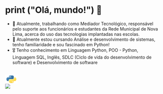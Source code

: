 # print ("Olá, mundo!") 👋



- 🔭 Atualmente, trabalhando como Mediador Tecnológico, responsável pelo suporte aos
funcionários e estudantes da Rede Municipal de Nova Lima, acerca do uso das tecnologias
implantadas nas escolas.
- 🐍 Atualmente estou cursando Análise e desenvolvimento de sistemas, tenho familiaridade e
sou fascinado em Python!
- 🎖️ Tenho conhecimento em Linguagem Python, POO - Python, Linguagem SQL, Inglês, SDLC (Ciclo de vida do desenvolvimento de software) e Desenvolvimento de software


<div style="display: inline_block"><br>
<img align="center" alt="Rafa-Python" height="30" width="40" src="https://raw.githubusercontent.com/devicons/devicon/master/icons/python/python-original.svg">
</div>



<div> 
<a href="https://www.linkedin.com/in/pedro-augusto-90aab9262" target="_blank"><img src="https://img.shields.io/badge/-LinkedIn-%230077B5?style=for-the-badge&logo=linkedin&logoColor=white" target="_blank"></a>  
</div>
